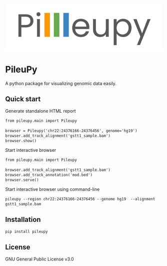 ![logo](docs/img/icon.png)

# PileuPy

A python package for visualizing genomic data easily. 

## Quick start

Generate standalone HTML report
```
from pileupy.main import Pileupy

browser = Pileupy('chr22:24376166-24376456', genome='hg19')
browser.add_track_alignment('gstt1_sample.bam')
browser.show()
```

Start interactive browser
```
from pileupy.main import Pileupy

browser.add_track_alignment('gstt1_sample.bam')
browser.add_track_annotation('mod.bed')
browser.serve()
```

Start interactive browser using command-line

```
pileupy --region chr22:24376166-24376456 --genome hg19  --alignment gstt1_sample.bam
```

## Installation

```
pip install pileupy
```

## License

GNU General Public License v3.0
